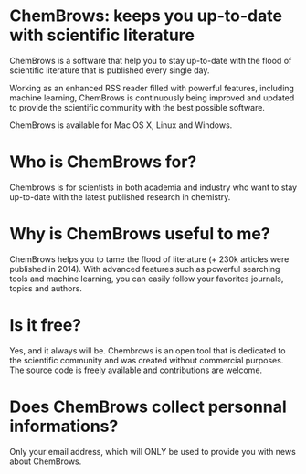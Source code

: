ChemBrows: keeps you up-to-date with scientific literature
==========================================================


ChemBrows is a software that help you to stay up-to-date with the flood of scientific literature that is published every single day.

Working as an enhanced RSS reader filled with powerful features, including machine learning, ChemBrows is continuously being improved and updated to provide the scientific community with the best possible software.

ChemBrows is available for Mac OS X, Linux and Windows.


# Who is ChemBrows for?

Chembrows is for scientists in both academia and industry who want to stay up-to-date with the latest published research in chemistry.


# Why is ChemBrows useful to me?

ChemBrows helps you to tame the flood of literature (+ 230k articles were published in 2014).
With advanced features such as powerful searching tools and machine learning, you can easily follow your favorites journals, topics and authors.

 
# Is it free?

Yes, and it always will be. Chembrows is an open tool that is dedicated to the scientific community and was created without commercial purposes.
The source code is freely available and contributions are welcome.

 
# Does ChemBrows collect personnal informations?

Only your email address, which will ONLY be used to provide you with news about ChemBrows.
